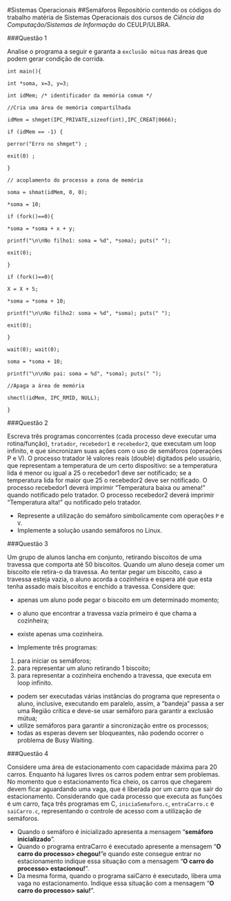 #Sistemas Operacionais
##Semáforos
Repositório contendo os códigos do trabalho matéria de Sistemas Operacionais dos cursos de *Ciência da Computação/Sistemas de Informação* do CEULP/ULBRA.

###Questão 1

Analise o programa a seguir e garanta a `exclusão mútua` nas áreas que podem gerar condição de corrida.

```
int main(){

int *soma, x=3, y=3;

int idMem; /* identificador da memória comum */

//Cria uma área de memória compartilhada

idMem = shmget(IPC_PRIVATE,sizeof(int),IPC_CREAT|0666);

if (idMem == -1) {

perror("Erro no shmget") ;

exit(0) ;

}

// acoplamento do processo a zona de memória

soma = shmat(idMem, 0, 0);

*soma = 10;

if (fork()==0){

*soma = *soma + x + y;

printf("\n\nNo filho1: soma = %d", *soma); puts(" ");

exit(0);

}

if (fork()==0){

X = X + 5;

*soma = *soma + 10;

printf("\n\nNo filho2: soma = %d", *soma); puts(" ");

exit(0);

}

wait(0); wait(0);

soma = *soma + 10;

printf("\n\nNo pai: soma = %d", *soma); puts(" ");

//Apaga a área de memória

shmctl(idMem, IPC_RMID, NULL);

}
```

###Questão 2

Escreva três programas concorrentes (cada processo deve executar uma rotina/função), `tratador`, `recebedor1` e `recebedor2`, que executam um loop infinito, e que sincronizam suas ações com o uso de semáforos (operações P e V). O processo tratador lê valores reais (double) digitados pelo usuário, que representam a temperatura de um certo dispositivo: se a temperatura lida é menor ou igual a 25 o recebedor1 deve ser notificado; se a temperatura lida for maior que 25 o recebedor2 deve ser notificado. O processo recebedor1 deverá imprimir “Temperatura baixa ou amena!” quando notificado pelo tratador. O processo recebedor2 deverá imprimir “Temperatura alta!” qu notificado pelo tratador.

- Represente a utilização do semáforo simbolicamente com operações `P` e `V`.
- Implemente a solução usando semáforos no Linux.

###Questão 3

Um grupo de alunos lancha em conjunto, retirando biscoitos de uma travessa que comporta até 50 biscoitos. Quando um aluno deseja comer um biscoito ele retira-o da travessa. Ao tentar pegar um biscoito, caso a travessa esteja vazia, o aluno acorda a cozinheira e espera até que esta tenha assado mais biscoitos e enchido a travessa. Considere que:

- apenas um aluno pode pegar o biscoito em um determinado momento;
- o aluno que encontrar a travessa vazia primeiro é que chama a cozinheira;
- existe apenas uma cozinheira.

- Implemente três programas:
1. para iniciar os semáforos; 
2. para representar um aluno retirando 1 biscoito; 
3. para representar a cozinheira enchendo a travessa, que executa em loop infinito.
 

- podem ser executadas várias instâncias do programa que representa o aluno, inclusive, executando em paralelo, assim, a “bandeja” passa a ser uma Região crítica e deve-se usar semáforo para garantir a exclusão mútua;
- utilize semáforos para garantir a sincronização entre os processos;
- todas as esperas devem ser bloqueantes, não podendo ocorrer o problema de Busy Waiting.


###Questão 4

Considere uma área de estacionamento com capacidade máxima para 20 carros. 
Enquanto há lugares livres os carros podem entrar sem problemas. 
No momento que o estacionamento fica cheio, os carros que chegarem devem ficar aguardando uma vaga, que é liberada por um carro que sair do estacionamento. 
Considerando que cada processo que executa as funções é um carro, faça três programas em C, `iniciaSemaforo.c`, `entraCarro.c` e `saiCarro.c`, representando o controle de acesso com a utilização de semáforos.

- Quando o semáforo é inicializado apresenta a mensagem “**semáforo inicializado**”.
- Quando o programa entraCarro é executado apresente a mensagem “**O carro do processo> chegou!**”e quando este consegue entrar no estacionamento indique essa situação com a mensagem “**O carro do processo> estacionou!**”.
- Da mesma forma, quando o programa saiCarro é executado, libera uma vaga no estacionamento. Indique essa situação com a mensagem “**O carro do processo> saiu!**”.
